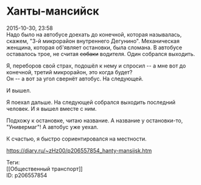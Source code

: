 Ханты-мансийск
===============

   
 2015-10-30, 23:58   
  Надо было на автобусе доехать до конечной, которая называлась, скажем, "3-й микрорайон внутреннего Дегунино". Механическая женщина, которая об'являет остановки, была сломана. В автобусе оставалось трое, не считая  ~~собаки~~  водителя. Один собрался выходить.   
   
 Я, переборов свой страх, подошёл к нему и спросил -- а мне вот до конечной, третий микрорайон, это когда будет?   
 Он -- а вот за угол свернёт автобус. На следующей.   
   
 И вышел.   
   
 Я поехал дальше. На следующей собрался выходить последний человек. И я вышел вместе с ним.   
   
 Подхожу к остановке, читаю название. А название у остановки-то, "Универмаг"! А автобус уже уехал.   
   
 К счастью, я быстро сориентировался на местности.   
    
 <https://diary.ru/~zHz00/p206557854_hanty-mansijsk.htm>   
   
 Теги:   
 [[Общественный транспорт]]   
 ID: p206557854